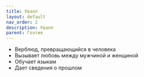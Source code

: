 ```yaml
---
title: Увалл
layout: default
nav_order: 2
description: Увалл
parent: Гоэтия
---
```


- Верблюд, превращающийся в человека
- Вызывает любовь между мужчиной и женщиной
- Обучает языкам
- Дает сведения о прошлом
